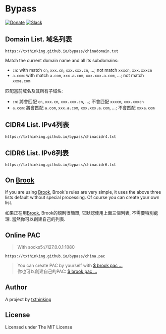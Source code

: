 # Bypass

[![Donate](https://img.shields.io/badge/Support-Donate-ff69b4.svg)](https://www.txthinking.com/opensource-support.html)
[![Slack](https://img.shields.io/badge/Join-Slack-ff69b4.svg)](https://docs.google.com/forms/d/e/1FAIpQLSdzMwPtDue3QoezXSKfhW88BXp57wkbDXnLaqokJqLeSWP9vQ/viewform)

## Domain List. 域名列表

```
https://txthinking.github.io/bypass/chinadomain.txt
```

Match the current domain name and all its subdomains:

* `cn`: with match `cn`, `xxx.cn`, `xxx.xxx.cn`, ...; not match `xxxcn`, `xxx.xxxcn`<br/>
* `a.com`: with match `a.com`, `xxx.a.com`, `xxx.xxx.a.com`, ...; not match `xxxa.com`<br/>

匹配當前域名及其所有子域名:

* `cn`: 將會匹配 `cn`, `xxx.cn`, `xxx.xxx.cn`, ...; 不會匹配 `xxxcn`, `xxx.xxxcn`<br/>
* `a.com`: 將會匹配 `a.com`, `xxx.a.com`, `xxx.xxx.a.com`, ...; 不會匹配 `xxxa.com`<br/>

## CIDR4 List. IPv4列表

```
https://txthinking.github.io/bypass/chinacidr4.txt
```

## CIDR6 List. IPv6列表

```
https://txthinking.github.io/bypass/chinacidr6.txt
```

## On [Brook](https://github.com/txthinking/brook)

If you are using [Brook](https://github.com/txthinking/brook), Brook's rules are very simple, it uses the above three lists default without special processing. Of course you can create your own list.

如果正在用[Brook](https://github.com/txthinking/brook), Brook的規則很簡單, 它默認使用上面三個列表, 不需要特別處理. 當然你可以創建自己的列表.

## Online PAC

> With socks5://127.0.0.1:1080

```
https://txthinking.github.io/bypass/china.pac
```

> You can create PAC by yourself with [$ brook pac ...](https://github.com/txthinking/brook)<br/>
> 你也可以創建自己的PAC: [$ brook pac ...](https://github.com/txthinking/brook)

## Author

A project by [txthinking](https://www.txthinking.com)

## License

Licensed under The MIT License
